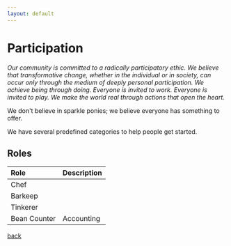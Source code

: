 ```yaml
---
layout: default
---
```


# Participation
_Our community is committed to a radically participatory ethic. We believe that transformative change,
whether in the individual or in society, can occur only through the medium of deeply personal participation.
We achieve being through doing. Everyone is invited to work. Everyone is invited to play. We make the
world real through actions that open the heart._

We don't believe in sparkle ponies; we believe everyone has something to offer.

We have several predefined categories to help people get started.

## Roles

| Role        | Description          |
|:-------------|:------------------|
| Chef | |
| Barkeep| |
| Tinkerer| |
| Bean Counter| Accounting|

[back](./../)
